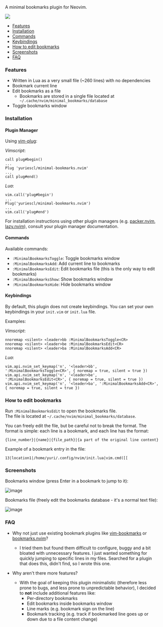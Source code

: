 A minimal bookmarks plugin for Neovim.

<img src="https://github.com/yuriescl/minimal-bookmarks.nvim/assets/26092447/182bceb7-2fb3-4045-99c9-614bd7716e76" />

- [Features](#features)
- [Installation](#installation)
- [Commands](#commands)
- [Keybindings](#keybindings)
- [How to edit bookmarks](#how-to-edit-bookmarks)
- [Screenshots](#screenshots)
- [FAQ](#faq)

### Features

- Written in Lua as a very small file (~260 lines) with no dependencies
- Bookmark current line
- Edit bookmarks as a file
    - Bookmarks are stored in a single file located at ` ~/.cache/nvim/minimal_bookmarks/database`
- Toggle bookmarks window

### Installation

#### Plugin Manager

Using [vim-plug](https://github.com/junegunn/vim-plug):

_Vimscript_:
```
call plug#begin()
...
Plug 'yuriescl/minimal-bookmarks.nvim'
...
call plug#end()
```

_Lua_:
```
vim.call('plug#begin')
...
Plug('yuriescl/minimal-bookmarks.nvim')
...
vim.call('plug#end')
```

For installation instructions using other plugin managers (e.g. [packer.nvim](https://github.com/wbthomason/packer.nvim), [lazy.nvim](https://github.com/folke/lazy.nvim)), consult your plugin manager documentation.

#### Commands

Available commands:
- `:MinimalBookmarksToggle`: Toggle bookmarks window
- `:MinimalBookmarksAdd`: Add current line to bookmarks
- `:MinimalBookmarksEdit`: Edit bookmarks file (this is the only way to edit bookmarks)
- `:MinimalBookmarksShow`: Show bookmarks window
- `:MinimalBookmarksHide`: Hide bookmarks window

#### Keybindings

By default, this plugin does not create keybindings. You can set your own keybindings in your `init.vim` or `init.lua` file.

Examples:

_Vimscript_:
```
nnoremap <silent> <leader>bb :MinimalBookmarksToggle<CR>
nnoremap <silent> <leader>be :MinimalBookmarksEdit<CR>
nnoremap <silent> <leader>ba :MinimalBookmarksAdd<CR>
```

_Lua_:
```
vim.api.nvim_set_keymap('n', '<leader>bb', ':MinimalBookmarksToggle<CR>', { noremap = true, silent = true })
vim.api.nvim_set_keymap('n', '<leader>be', ':MinimalBookmarksEdit<CR>', { noremap = true, silent = true })
vim.api.nvim_set_keymap('n', '<leader>ba', ':MinimalBookmarksAdd<CR>', { noremap = true, silent = true })
```

### How to edit bookmarks

Run `:MinimalBookmarksEdit` to open the bookmarks file.  
The file is located at `~/.cache/nvim/minimal_bookmarks/database`.  

You can freely edit the file, but be careful not to break the format. The format is simple: each line is a bookmark, and each line has the format:
```
{line_number}|{name}|{file_path}|{a part of the original line content}
```

Example of a bookmark entry in the file:
```
13|location1|/home/yuri/.config/nvim/init.lua|vim.cmd([[
```

### Screenshots

Bookmarks window (press Enter in a bookmark to jump to it):

![image](https://github.com/yuriescl/minimal-bookmarks.nvim/assets/26092447/182bceb7-2fb3-4045-99c9-614bd7716e76)

Bookmarks file (freely edit the bookmarks database - it's a normal text file):

![image](https://github.com/yuriescl/minimal-bookmarks.nvim/assets/26092447/e037cca3-dbb9-4d15-9807-9314304fc0c6)


### FAQ

- Why not just use existing bookmark plugins like [vim-bookmarks](https://github.com/MattesGroeger/vim-bookmarks) or [bookmarks.nvim](https://github.com/tomasky/bookmarks.nvim)?
    - I tried them but found them difficult to configure, buggy and a bit bloated with unnecessary features. I just wanted something for quickly jumping to specific lines in my files. Searched for a plugin that does this, didn't find, so I wrote this one.

- Why aren't there more features?
    - With the goal of keeping this plugin minimalistic (therefore less prone to bugs, and less prone to unpredictable behavior), I decided to **not** include additional features like:
        - Per-directory bookmarks
        - Edit bookmarks inside bookmarks window
        - Line marks (e.g. bookmark sign on the line)
        - Bookmark tracking (e.g. track if bookmarked line goes up or down due to a file content change)
